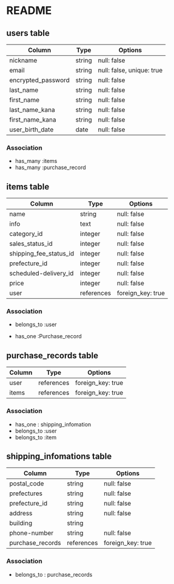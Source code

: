 # README

## users table 

| Column                | Type                | Options                   |
|-----------------------|---------------------|---------------------------|
| nickname              | string              | null: false               |
| email                 | string              | null: false, unique: true |
| encrypted_password    | string              | null: false               |
| last_name             | string              | null: false               |
| first_name            | string              | null: false               |
| last_name_kana        | string              | null: false               |
| first_name_kana       | string              | null: false               |
| user_birth_date       | date                | null: false               |

### Association

* has_many :items
* has_many :purchase_record

## items table

|Column                    |Type        |Options           |
|--------------------------|------------|------------------|
| name                     | string     | null: false       |
| info                     | text       | null: false       |
| category_id              | integer    | null: false       |
| sales_status_id          | integer    | null: false       |
| shipping_fee_status_id   | integer    | null: false       |
| prefecture_id            | integer    | null: false       |
| scheduled-delivery_id    | integer    | null: false       |
| price                    | integer    | null: false       |
| user                     | references | foreign_key: true |

### Association

- belongs_to :user
* has_one :Purchase_record

## purchase_records table

|Column                    | Type       | Options           |
|--------------------------|----------- |------------------|
| user                     | references | foreign_key: true |
| items                    | references | foreign_key: true |

### Association

- has_one : shipping_infomation
- belongs_to :user
- belongs_to :item

## shipping_infomations table

|Column                    |Type        |Options            |
|--------------------------|------------|-------------------|
| postal_code              | string     | null: false       |
| prefectures              | string     | null: false       |
| prefecture_id            | string     | null: false       |
| address                  | string     | null: false       |
| building                 | string     |                   |
| phone-number             | string     | null: false       |
| purchase_records         | references | foreign_key: true |

### Association

- belongs_to : purchase_records


